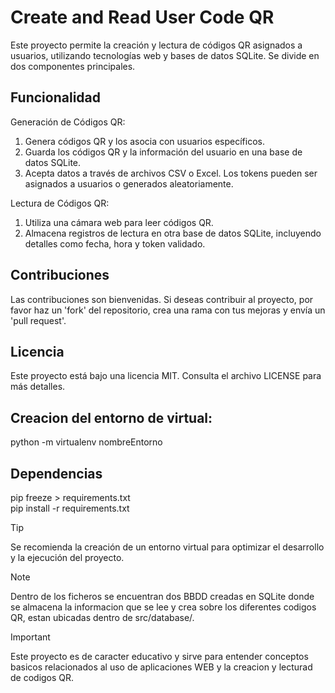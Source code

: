 # Create and Read User Code QR
Este proyecto permite la creación y lectura de códigos QR asignados a usuarios, utilizando tecnologías web y bases de datos SQLite. Se divide en dos componentes principales.

## Funcionalidad
Generación de Códigos QR:
1. Genera códigos QR y los asocia con usuarios específicos.
2. Guarda los códigos QR y la información del usuario en una base de datos SQLite.
3. Acepta datos a través de archivos CSV o Excel. Los tokens pueden ser asignados a usuarios o generados aleatoriamente.

Lectura de Códigos QR:
1. Utiliza una cámara web para leer códigos QR.
2. Almacena registros de lectura en otra base de datos SQLite, incluyendo detalles como fecha, hora y token validado.

## Contribuciones
Las contribuciones son bienvenidas. Si deseas contribuir al proyecto, por favor haz un 'fork' del repositorio, crea una rama con tus mejoras y envía un 'pull request'.

## Licencia
Este proyecto está bajo una licencia MIT. Consulta el archivo LICENSE para más detalles.

## Creacion del entorno de virtual:
python -m virtualenv nombreEntorno

## Dependencias
pip freeze > requirements.txt  
pip install -r requirements.txt

> [!TIP]
Se recomienda la creación de un entorno virtual para optimizar el desarrollo y la ejecución del proyecto.

> [!NOTE]
Dentro de los ficheros se encuentran dos BBDD creadas en SQLite donde se almacena la informacion que se lee y crea sobre los diferentes codigos QR, estan ubicadas dentro de src/database/.

> [!IMPORTANT]
Este proyecto es de caracter educativo y sirve para entender conceptos basicos relacionados al uso de aplicaciones WEB y la creacion y lecturad de codigos QR.
